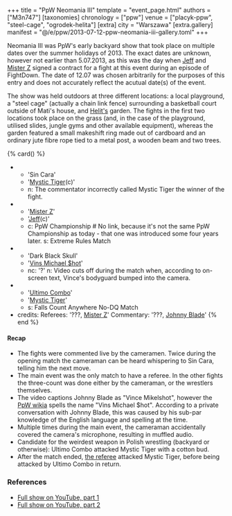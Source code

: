 +++
title = "PpW Neomania III"
template = "event_page.html"
authors = ["M3n747"]
[taxonomies]
chronology = ["ppw"]
venue = ["placyk-ppw", "steel-cage", "ogrodek-helita"]
[extra]
city = "Warszawa"
[extra.gallery]
manifest = "@/e/ppw/2013-07-12-ppw-neomania-iii-gallery.toml"
+++

Neomania III was PpW's early backyard show that took place on multiple dates over the summer holidays of 2013. The exact dates are unknown, however not earlier than 5.07.2013, as this was the day when [Jeff](@/w/michael-ht.md) and [Mister Z](@/w/mister-z.md) signed a contract for a fight at this event during an episode of FightDown. The date of 12.07 was chosen arbitrarily for the purposes of this entry and does not accurately reflect the acutual date(s) of the event.

The show was held outdoors at three different locations: a local playground, a "steel cage" (actually a chain link fence) surrounding a basketball court outside of Mati's house, and [Helit's](@/w/johnny-blade.md) garden. The fights in the first two locations took place on the grass (and, in the case of the playground, utilised slides, jungle gyms and other available equipment), whereas the garden featured a small makeshift ring made out of cardboard and an ordinary jute fibre rope tied to a metal post, a wooden beam and two trees.

{% card() %}
- - 'Sin Cara'
  - '[Mystic Tiger](@/w/rob-scaffold.md)(c)'
  - n: The commentator incorrectly called Mystic Tiger the winner of the fight.
- - '[Mister Z](@/w/mister-z.md)'
  - '[Jeff](@/w/michael-ht.md)(c)'
  - c: PpW Championship # No link, because it's not the same PpW Championship as today - that one was introduced some four years later.
    s: Extreme Rules Match
- - 'Dark Black Skull'
  - '[Vins Michael $hot](@/w/johnny-blade.md)'
  - nc: '?'
    n: Video cuts off during the match when, according to on-screen text, Vince's bodyguard bumped into the camera.
- - '[Ultimo Combo](@/w/johnny-blade.md)'
  - '[Mystic Tiger](@/w/rob-scaffold.md)'
  - s: Falls Count Anywhere No-DQ Match
- credits:
    Referees: '???, [Mister Z](@/w/mister-z.md)'
    Commentary: '???, [Johnny Blade](@/w/johnny-blade.md)'
{% end %}

#### Recap

* The fights were commented live by the cameramen. Twice during the opening match the cameraman can be heard whispering to Sin Cara, telling him the next move.
* The main event was the only match to have a referee. In the other fights the three-count was done either by the cameraman, or the wrestlers themselves.
* The video captions Johnny Blade as "Vince Mikelshot", however the [PpW wikia][ppw-wikia-vince] spells the name "Vins Michael $hot". According to a private conversation with Johnny Blade, this was caused by his sub-par knowledge of the English language and spelling at the time.
* Multiple times during the main event, the cameraman accidentally covered the camera's microphone, resulting in muffled audio.
* Candidate for the weirdest weapon in Polish wrestling (backyard or otherwise): Ultimo Combo attacked Mystic Tiger with a cotton bud.
* After the match ended, [the referee](@/w/mister-z.md) attacked Mystic Tiger, before being attacked by Ultimo Combo in return.

### References

* [Full show on YouTube, part 1](https://www.youtube.com/watch?v=WBWOTyqvo_Y)
* [Full show on YouTube, part 2](https://www.youtube.com/watch?v=XGIy3NPhWpk)

[ppw-wikia-vince]: https://ppw-fandom.tpwres.pl/vins-michael-hot
